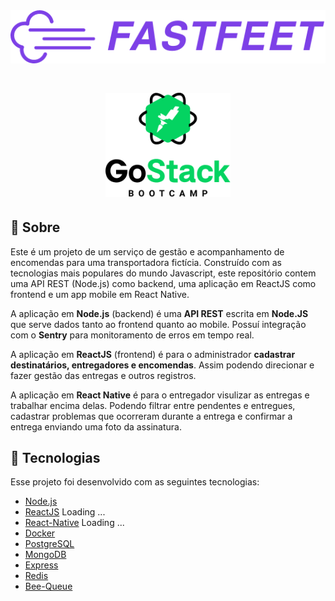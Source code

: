 <br/>
<h1 align="center">
  <img alt="FastFeet" title="FastFeet" src=".github/fastfeetlogo.png" />
</h1>

<h1 align="center">
<img alt="GoStack" src=".github/GoStackLogo.png" width="200px" />
</h1>

## 📜 Sobre
Este é um projeto de um serviço de gestão e acompanhamento de encomendas para uma transportadora fictícia. Construído com as tecnologias mais populares do mundo Javascript, este repositório contem uma API REST (Node.js) como backend, uma aplicação em ReactJS como frontend e um app mobile em React Native.

A aplicação em **Node.js** (backend) é uma **API REST** escrita em **Node.JS** que serve dados tanto ao frontend quanto ao mobile. Possuí integração com o **Sentry** para monitoramento de erros em tempo real.

A aplicação em **ReactJS** (frontend) é para o administrador **cadastrar destinatários, entregadores e encomendas**. Assim podendo direcionar e fazer gestão das entregas e outros registros.

A aplicação em **React Native** é para o entregador visulizar as entregas e trabalhar encima delas. Podendo filtrar entre pendentes e entregues, cadastrar problemas que ocorreram durante a entrega e confirmar a entrega enviando uma foto da assinatura.

## :rocket: Tecnologias

Esse projeto foi desenvolvido com as seguintes tecnologias:

- [Node.js](https://nodejs.org/en/) 
- [ReactJS](https://reactjs.org/) Loading ...
- [React-Native](https://reactnative.dev/) Loading ...
- [Docker](https://www.docker.com/) 
- [PostgreSQL](https://www.postgresql.org/) 
- [MongoDB](https://www.mongodb.com/) 
- [Express](https://github.com/expressjs/express)
- [Redis](https://redis.io/) 
- [Bee-Queue](https://github.com/bee-queue/bee-queue) 
